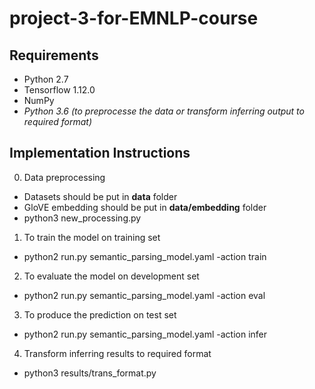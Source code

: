 # project-3-for-EMNLP-course

## Requirements
- Python 2.7
- Tensorflow 1.12.0
- NumPy
- *Python 3.6 (to preprocesse the data or transform inferring output to required format)*

## Implementation Instructions
0. Data preprocessing
- Datasets should be put in **data** folder
- GloVE embedding should be put in **data/embedding** folder
- python3 new_processing.py

1. To train the model on training set
- python2 run.py semantic_parsing_model.yaml -action train

2. To evaluate the model on development set
- python2 run.py semantic_parsing_model.yaml -action eval

3. To produce the prediction on test set
- python2 run.py semantic_parsing_model.yaml -action infer

4. Transform inferring results to required format
- python3 results/trans_format.py